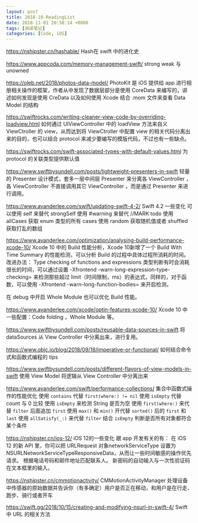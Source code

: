 ```yaml
---
layout: post
title: 2018-10-ReadingList
date: 2018-11-01 20:58:14 +0800
tags: [阅读笔记]
categories: [Code, iOS]
---
```


https://nshipster.cn/hashable/
Hash在 swift 中的进化史

https://www.appcoda.com/memory-management-swift/
strong weak 与 unowned

https://oleb.net/2018/photos-data-model/
PhotoKit 是 iOS 提供给 app 进行相册相关操作的框架，作者从中发现了数据层部分是使用 CoreData 来编写的，讲述如何发现是使用 CreData 以及如何使用 Xcode 结合 .mom 文件来查看 Data Model 的结构

https://swiftrocks.com/writing-cleaner-view-code-by-overriding-loadview.html
如何通过 UIViewController 中的 loadView 方法来自义 ViewCtroller 的 view，从而达到将 ViewCtroller 中配置 view 的相关代码分离出来的目的，也可以结合 protocol 来减少要编写的模版代码，不过也有一些缺点。

https://swiftrocks.com/swift-associated-types-with-default-values.html
为 protocol 的关联类型提供默认值

https://www.swiftbysundell.com/posts/lightweight-presenters-in-swift
轻量的 Presenter 设计模式，套多一层中间层 Presenter 来分离各 ViewController  ，各 ViewController 不直接调用其它 ViewController ，而是通过 Presenter 来进行调用。

https://www.avanderlee.com/swift/updating-swift-4-2/
Swift 4.2 一些变化
可以使用 self 来替代 strongSelf
使用 #warning 来替代 //MARK todo
使用 allCases 获取 enum 类型的所有 cases
使用 random 获取随机值或者 shuffled 获取打乱的数组

https://www.avanderlee.com/optimization/analysing-build-performance-xcode-10/
Xcode 10 中的 Build 性能分析，Xcode 10新增了一个 Build With Time Summary 的性能检测，可以分析 Build 的过程中具体过程所消耗的时间。
改进办法：
Type checking of functions and expressions
类型判断有时会消耗很长的时间，可以通过设置 -Xfrontend -warn-long-expression-type-checking=<limit> 来检测那些超过 limit（时间限制，ms）的表达式，同样的，对于函数，可以使用 -Xfrontend -warn-long-function-bodies=<limit> 来开启检测。

在 debug 中开启 Whole Module 也可以优化 Build 性能。

https://www.avanderlee.com/xcode/optin-features-xcode-10/
Xcode 10 中一些配置：Code folding ，Whole Module 等。

https://www.swiftbysundell.com/posts/reusable-data-sources-in-swift
将 dataSources 从 View Controller 中分离出来，进行复用。

https://www.objc.io/blog/2018/09/18/imperative-or-functional/
如何结合命令式和函数式编程的 tips

https://www.swiftbysundell.com/posts/different-flavors-of-view-models-in-swift
使用 View Model 将逻辑从 View Controller 中分离出来

https://www.avanderlee.com/swift/performance-collections/
集合中函数式操作的性能优化
使用 `contains` 代替 `first(where:) != nil`
使用 `isEmpty` 代替 count 与 0 比较
使用 `isEmpty` 来检测 String 是否为空
使用 `first(where:)` 来代替 `filter` 后面追加 `first`
使用 `max()` 和 `min()` 开代替 `sorted()` 后的 `first` 和 `last`
使用 `allSatisfy(_:)` 来代替 `filter` 结合 `isEmpty` 判断是否所有对象都符合某个条件

https://nshipster.cn/ios-12/
iOS 12的一些变化
跟 app 开发有关的有：
在 iOS 12 的新 API 里，你可以把 URLRequest 对象networkServiceType 设置为 NSURLNetworkServiceTypeResponsiveData，从而让一些时间敏感的操作优先请求。
根据电话号码和邮件地址匹配联系人。
新密码的自动输入与一次性验证码在文本框里的输入。

https://nshipster.cn/cmmotionactivity/
CMMotionActivityManager 处理设备中传感器的原始数据并告诉你（有多确定）用户是否正在移动，和用户是在行走、跑步、骑行或者开车

https://swift.gg/2018/10/15/creating-and-modifying-nsurl-in-swift-4/
Swift 中 URL 的相关方法


